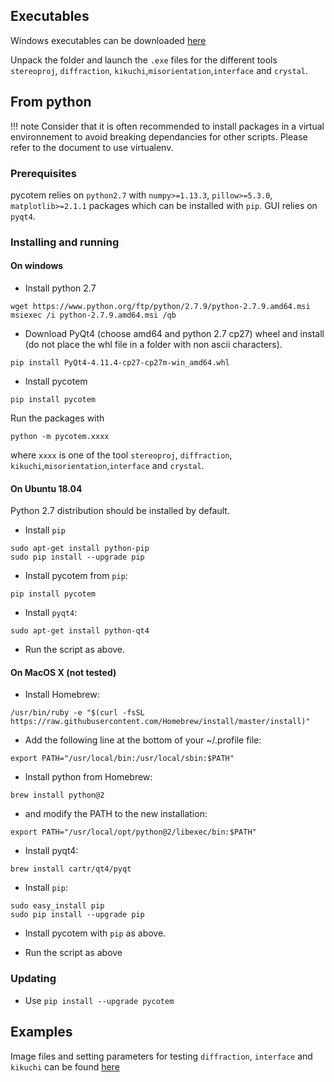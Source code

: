 ## Executables

Windows executables can be downloaded [here](http://mompiou.free.fr/pycotem-1.3.0-win.zip)

Unpack the folder and launch the ```.exe``` files for the different tools ```stereoproj```, ```diffraction```, ```kikuchi```,```misorientation```,```interface``` and ```crystal```.

## From python

!!! note
	Consider that it is often recommended to install packages in a virtual environnement to avoid breaking dependancies for other scripts. Please refer to the document to use virtualenv.
	
### Prerequisites

pycotem relies on ```python2.7``` with ```numpy>=1.13.3```, ```pillow>=5.3.0```, ```matplotlib>=2.1.1``` packages which can be installed with ```pip```. GUI relies on ```pyqt4```.

### Installing and running

#### On windows 

-  Install python 2.7

```
wget https://www.python.org/ftp/python/2.7.9/python-2.7.9.amd64.msi
msiexec /i python-2.7.9.amd64.msi /qb

```
	
- Download PyQt4 (choose amd64 and python 2.7 cp27) wheel and install (do not place the whl file in a folder with non ascii characters).

```
pip install PyQt4-4.11.4-cp27-cp27m-win_amd64.whl
```

- Install pycotem

```
pip install pycotem
```

Run the packages with
```
python -m pycotem.xxxx
``` 
where ```xxxx``` is one of the tool ```stereoproj```, ```diffraction```, ```kikuchi```,```misorientation```,```interface``` and ```crystal```.

#### On Ubuntu 18.04

Python 2.7 distribution should be installed by default. 

- Install ```pip```

```
sudo apt-get install python-pip
sudo pip install --upgrade pip

```

- Install pycotem from ```pip```:

```
pip install pycotem
```

- Install ```pyqt4```:

```
sudo apt-get install python-qt4

```

- Run the script as above.

#### On MacOS X (not tested)

- Install Homebrew:

```
/usr/bin/ruby -e "$(curl -fsSL https://raw.githubusercontent.com/Homebrew/install/master/install)"

```

- Add the following line at the bottom of your ~/.profile file:

```
export PATH="/usr/local/bin:/usr/local/sbin:$PATH"
```

- Install python from Homebrew:

```
brew install python@2
```

 - and modify the PATH to the new installation:
 
 ```
 export PATH="/usr/local/opt/python@2/libexec/bin:$PATH"
 ```
 
- Install pyqt4:

```
brew install cartr/qt4/pyqt
```


- Install ```pip```:

```
sudo easy_install pip
sudo pip install --upgrade pip

```

- Install pycotem with ```pip``` as above.

- Run the script as above

### Updating

- Use ```pip install --upgrade pycotem```

## Examples

Image files and setting parameters for testing ```diffraction```, ```interface``` and ```kikuchi``` can be found [here](https://github.com/mompiou/pycotem/tree/master/test)

